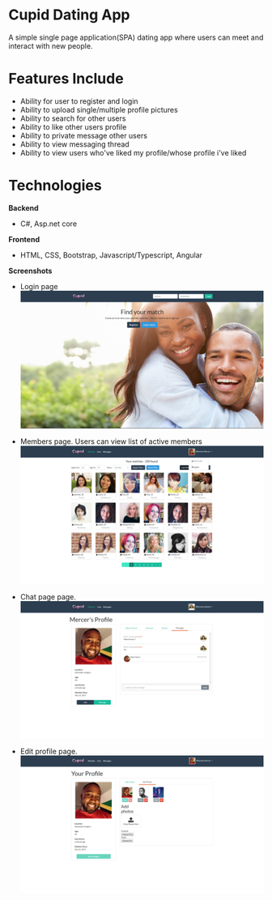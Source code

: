 # Cupid Dating App
A simple single page application(SPA) dating app where users can meet and interact with new people. 

# Features Include
- Ability for user to register and login
- Ability to upload single/multiple profile pictures
- Ability to search for other users
- Ability to like other users profile
- Ability to private message other users
- Ability to view messaging thread
- Ability to view users who've liked my profile/whose profile i've liked

# Technologies

**Backend**
- C#, Asp.net core

**Frontend**
- HTML, CSS, Bootstrap, Javascript/Typescript, Angular

**Screenshots**
- Login page
![Screenshot](screenshots/homepage.png)

- Members page. Users can view list of active members
![Screenshot](screenshots/members-page.png)

- Chat page page. 
![Screenshot](screenshots/chat-page.png)

- Edit profile page.
![Screenshot](screenshots//edit-photos-page.png)
